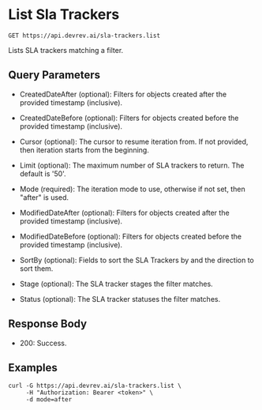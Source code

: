 # List Sla Trackers

```http
GET https://api.devrev.ai/sla-trackers.list
```

Lists SLA trackers matching a filter.



## Query Parameters

- CreatedDateAfter (optional): Filters for objects created after the provided timestamp (inclusive).

- CreatedDateBefore (optional): Filters for objects created before the provided timestamp
(inclusive).

- Cursor (optional): The cursor to resume iteration from. If not provided, then iteration
starts from the beginning.

- Limit (optional): The maximum number of SLA trackers to return. The default is '50'.

- Mode (required): The iteration mode to use, otherwise if not set, then "after" is
used.

- ModifiedDateAfter (optional): Filters for objects created after the provided timestamp (inclusive).

- ModifiedDateBefore (optional): Filters for objects created before the provided timestamp
(inclusive).

- SortBy (optional): Fields to sort the SLA Trackers by and the direction to sort them.

- Stage (optional): The SLA tracker stages the filter matches.
- Status (optional): The SLA tracker statuses the filter matches.

## Response Body

- 200: Success.

## Examples

```shell
curl -G https://api.devrev.ai/sla-trackers.list \
     -H "Authorization: Bearer <token>" \
     -d mode=after
```